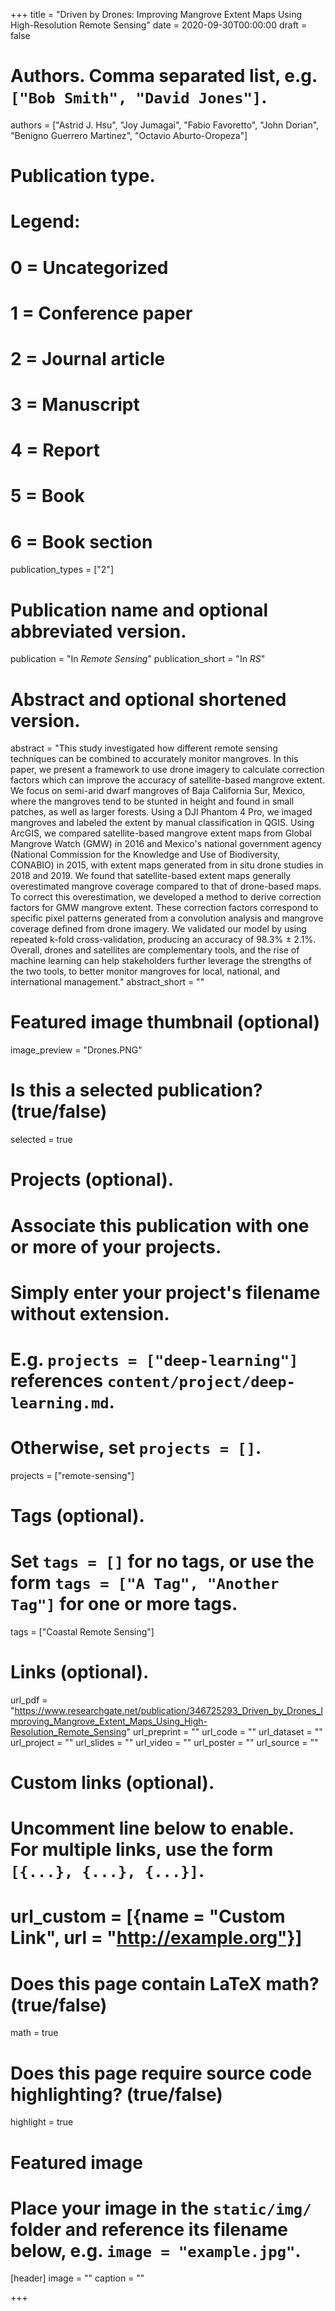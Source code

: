 +++
title = "Driven by Drones: Improving Mangrove Extent Maps Using High-Resolution Remote Sensing"
date = 2020-09-30T00:00:00 
draft = false

# Authors. Comma separated list, e.g. `["Bob Smith", "David Jones"]`.
authors = ["Astrid J. Hsu", "Joy Jumagai", "Fabio Favoretto", "John Dorian", "Benigno Guerrero Martinez", "Octavio Aburto-Oropeza"]

# Publication type.
# Legend:
# 0 = Uncategorized
# 1 = Conference paper
# 2 = Journal article
# 3 = Manuscript
# 4 = Report
# 5 = Book
# 6 = Book section
publication_types = ["2"]

# Publication name and optional abbreviated version.
publication = "In *Remote Sensing*"
publication_short = "In *RS*"

# Abstract and optional shortened version.
abstract =  "This study investigated how different remote sensing techniques can be combined to accurately monitor mangroves. In this paper, we present a framework to use drone imagery to calculate correction factors which can improve the accuracy of satellite-based mangrove extent. We focus on semi-arid dwarf mangroves of Baja California Sur, Mexico, where the mangroves tend to be stunted in height and found in small patches, as well as larger forests. Using a DJI Phantom 4 Pro, we imaged mangroves and labeled the extent by manual classification in QGIS. Using ArcGIS, we compared satellite-based mangrove extent maps from Global Mangrove Watch (GMW) in 2016 and Mexico's national government agency (National Commission for the Knowledge and Use of Biodiversity, CONABIO) in 2015, with extent maps generated from in situ drone studies in 2018 and 2019. We found that satellite-based extent maps generally overestimated mangrove coverage compared to that of drone-based maps. To correct this overestimation, we developed a method to derive correction factors for GMW mangrove extent. These correction factors correspond to specific pixel patterns generated from a convolution analysis and mangrove coverage defined from drone imagery. We validated our model by using repeated k-fold cross-validation, producing an accuracy of 98.3% ± 2.1%. Overall, drones and satellites are complementary tools, and the rise of machine learning can help stakeholders further leverage the strengths of the two tools, to better monitor mangroves for local, national, and international management." 
abstract_short = ""

# Featured image thumbnail (optional)
image_preview = "Drones.PNG"

# Is this a selected publication? (true/false)
selected = true

# Projects (optional).
#   Associate this publication with one or more of your projects.
#   Simply enter your project's filename without extension.
#   E.g. `projects = ["deep-learning"]` references `content/project/deep-learning.md`.
#   Otherwise, set `projects = []`.
projects = ["remote-sensing"]

# Tags (optional).
#   Set `tags = []` for no tags, or use the form `tags = ["A Tag", "Another Tag"]` for one or more tags.
tags = ["Coastal Remote Sensing"]

# Links (optional).
url_pdf = "https://www.researchgate.net/publication/346725293_Driven_by_Drones_Improving_Mangrove_Extent_Maps_Using_High-Resolution_Remote_Sensing"
url_preprint = ""
url_code = ""
url_dataset = ""
url_project = ""
url_slides = ""
url_video = ""
url_poster = ""
url_source = ""

# Custom links (optional).
#   Uncomment line below to enable. For multiple links, use the form `[{...}, {...}, {...}]`.
# url_custom = [{name = "Custom Link", url = "http://example.org"}]

# Does this page contain LaTeX math? (true/false)
math = true

# Does this page require source code highlighting? (true/false)
highlight = true

# Featured image
# Place your image in the `static/img/` folder and reference its filename below, e.g. `image = "example.jpg"`.
[header]
image = ""
caption = ""

+++
